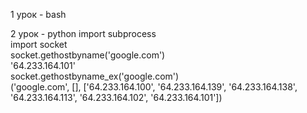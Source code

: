1 урок - bash

2 урок - python
import subprocess  
import socket  
socket.gethostbyname('google.com')  
'64.233.164.101'  
socket.gethostbyname_ex('google.com')  
('google.com', [], ['64.233.164.100', '64.233.164.139', '64.233.164.138', '64.233.164.113', '64.233.164.102', '64.233.164.101'])  

